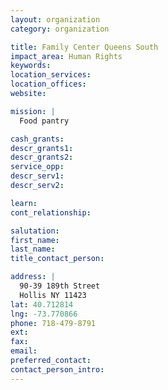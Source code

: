 ```yaml
---
layout: organization
category: organization

title: Family Center Queens South
impact_area: Human Rights
keywords: 
location_services: 
location_offices: 
website: 

mission: |
  Food pantry

cash_grants: 
descr_grants1: 
descr_grants2: 
service_opp: 
descr_serv1: 
descr_serv2: 

learn: 
cont_relationship: 

salutation: 
first_name: 
last_name: 
title_contact_person: 

address: |
  90-39 189th Street  
  Hollis NY 11423
lat: 40.712814
lng: -73.770866
phone: 718-479-8791
ext: 
fax: 
email: 
preferred_contact: 
contact_person_intro: 
---
```

